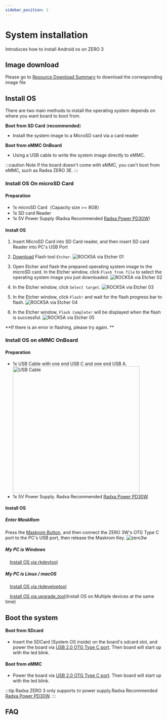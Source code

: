 ```yaml
---
sidebar_position: 2
---
```


# System installation

Introduces how to install Android os on ZERO 3

## Image download

Please go to [Resource Download Summary](/zero/zero3/other-os/android/download.md) to download the corresponding image file

## Install OS

There are two main methods to install the operating system depends on where you want board to boot from.

**Boot from SD Card** (**recommended**)

- Install the system image to a MicroSD card via a card reader

**Boot from eMMC OnBoard**

- Using a USB cable to write the system image directly to eMMC.

:::caution Note
If the board doesn't come with eMMC, you can't boot from eMMC, such as Radxa ZERO 3E.
:::

<Tabs queryString="install-method">
<TabItem value="install-os-on-microsd-card" label="Install OS on microSD card">

### Install OS On microSD Card

#### Preparation

- 1x microSD Card（Capacity size >= 8GB）
- 1x SD card Reader
- 1x 5V Power Supply (Radxa Recommended [Radxa Power PD30W](/accessories/pd_30w))

#### Install OS

1. Insert MicroSD Card into SD Card reader, and then insert SD card Reader into PC's USB Port

2. [Download](https://etcher.balena.io/) Flash tool `Etcher`.
   ![ROCK5A via Etcher 01](/img/rock5a/rock5a-etcher.webp)

3. Open Etcher and flash the prepared operating system image to the microSD card. In the Etcher window, click `Flash from file` to select the operating
   system image you just downloaded.
   ![ROCK5A via Etcher 02](/img/rock5a/rock5a-etcher-1.webp)

4. In the Etcher window, click `Select target`.
   ![ROCK5A via Etcher 03](/img/rock5a/rock5a-etcher-2.webp)

5. In the Etcher window, click `Flash!` and wait for the flash progress bar to flash.
   ![ROCK5A via Etcher 04](/img/rock5a/rock5a-etcher-3.webp)

6. In the Etcher window, `Flash Complete!` will be displayed when the flash is successful.
   ![ROCK5A via Etcher 05](/img/rock5a/rock5a-etcher-4.webp)

**If there is an error in flashing, please try again. **

</TabItem>

<TabItem value="install-os-on-emmc-onboard" label="Install OS on eMMC onboard">

### Install OS on eMMC OnBoard

#### Preparation

- 1x USB Cable with one end USB C and one end USB A.
  <img src="/img/common/usb-cable-usb-a-usb-c.webp" width = "400" alt="USB Cable"/>
- 1x 5V Power Supply. Radxa Recommended [Radxa Power PD30W](/accessories/pd_30w).

#### Install OS

##### Enter MaskRom

Press the [Maskrom Button](/zero/zero3/hardware-design/hardware-interface.md), and then connect the ZERO 3W's OTG Type C port to the PC's USB port, then release the Maskrom Key.
![zero3w](/img/zero/zero3/radxa_zero_3w.webp)

##### My PC is Windows

&emsp;[Install OS via rkdevtool](../../low-level-dev/rkdevtool)

##### My PC is Linux / macOS

&emsp;[Install OS via rkdeveloptool](../../low-level-dev/rkdeveloptool)

&emsp;[Install OS via upgrade_tool](../../low-level-dev/upgrade-tool)(Install OS on Multiple devices at the same time)

</TabItem>
</Tabs>

## Boot the system

#### Boot from SDcard

- Insert the SDCard (System OS inside) on the board's sdcard slot, and power the board via
  [USB 2.0 OTG Type C port](/zero/zero3/hardware-design/hardware-interface.md). Then board will start up with the led blink.

#### Boot from eMMC

- Power the board via [USB 2.0 OTG Type C port](/zero/zero3/hardware-design/hardware-interface.md). Then board will start up with the led blink.

:::tip
Radxa ZERO 3 only supports `5V` power supply.Radxa Recommended [Radxa Power PD30W](/accessories/pd_30w).
:::

## FAQ
